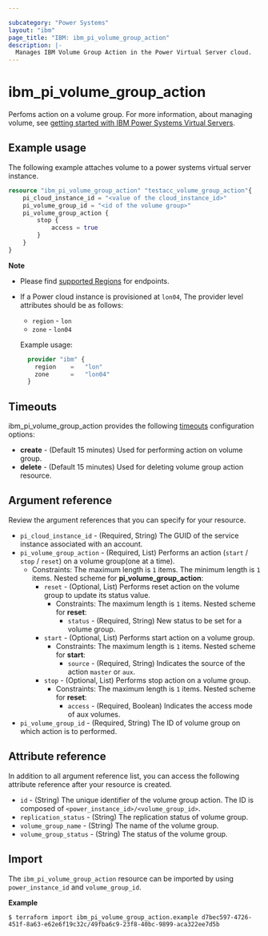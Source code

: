 ```yaml
---

subcategory: "Power Systems"
layout: "ibm"
page_title: "IBM: ibm_pi_volume_group_action"
description: |-
  Manages IBM Volume Group Action in the Power Virtual Server cloud.
---
```


# ibm_pi_volume_group_action
Perfoms action on a volume group. For more information, about managing volume, see [getting started with IBM Power Systems Virtual Servers](https://cloud.ibm.com/docs/power-iaas?topic=power-iaas-getting-started).

## Example usage
The following example attaches volume to a power systems virtual server instance.

```terraform
resource "ibm_pi_volume_group_action" "testacc_volume_group_action"{
	pi_cloud_instance_id = "<value of the cloud_instance_id>"
	pi_volume_group_id = "<id of the volume group>"
	pi_volume_group_action {
		stop {
			access = true
		}
	}
}
```

**Note**
* Please find [supported Regions](https://cloud.ibm.com/apidocs/power-cloud#endpoint) for endpoints.
* If a Power cloud instance is provisioned at `lon04`, The provider level attributes should be as follows:
  * `region` - `lon`
  * `zone` - `lon04`

  Example usage:
  
  ```terraform
    provider "ibm" {
      region    =   "lon"
      zone      =   "lon04"
    }
  ```
  
## Timeouts

ibm_pi_volume_group_action provides the following [timeouts](https://www.terraform.io/docs/language/resources/syntax.html) configuration options:

- **create** - (Default 15 minutes) Used for performing action on volume group.
- **delete** - (Default 15 minutes) Used for deleting volume group action resource.

## Argument reference 
Review the argument references that you can specify for your resource. 

- `pi_cloud_instance_id` - (Required, String) The GUID of the service instance associated with an account.
- `pi_volume_group_action` - (Required, List) Performs an action (`start` / `stop` / `reset`) on a volume group(one at a time).
  - Constraints: The maximum length is `1` items. The minimum length is `1` items.
  Nested scheme for **pi_volume_group_action**:
    - `reset` - (Optional, List) Performs reset action on the volume group to update its status value.
      - Constraints: The maximum length is `1` items.
      Nested scheme for **reset**:
        - `status` - (Required, String) New status to be set for a volume group.
    - `start` - (Optional, List) Performs start action on a volume group.
      - Constraints: The maximum length is `1` items.
      Nested scheme for **start**:
        - `source` - (Required, String) Indicates the source of the action `master` or `aux`.
    - `stop` - (Optional, List) Performs stop action on a volume group.
      - Constraints: The maximum length is `1` items.
      Nested scheme for **reset**:
        - `access` - (Required, Boolean) Indicates the access mode of aux volumes.
- `pi_volume_group_id` - (Required, String) The ID of volume group on which action is to performed.

## Attribute reference
In addition to all argument reference list, you can access the following attribute reference after your resource is created.

- `id` - (String) The unique identifier of the volume group action. The ID is composed of `<power_instance_id>/<volume_group_id>`.
- `replication_status` - (String) The replication status of volume group.
- `volume_group_name` - (String) The name of the volume group.
- `volume_group_status` - (String) The status of the volume group.

## Import

The `ibm_pi_volume_group_action` resource can be imported by using `power_instance_id` and `volume_group_id`.

**Example**

```
$ terraform import ibm_pi_volume_group_action.example d7bec597-4726-451f-8a63-e62e6f19c32c/49fba6c9-23f8-40bc-9899-aca322ee7d5b
```
